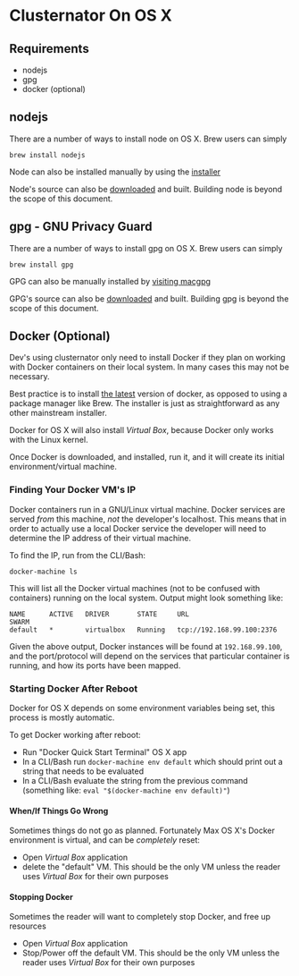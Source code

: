 Clusternator On OS X
====================

## Requirements

- nodejs
- gpg
- docker (optional)

## nodejs

There are a number of ways to install node on OS X.  Brew users can simply

```
brew install nodejs
```

Node can also be installed manually by using the [installer][nodejs]

Node's source can also be [downloaded][nodejs] and built.  Building node is
beyond the scope of this document.

##  gpg - GNU Privacy Guard

There are a number of ways to install gpg on OS X.  Brew users can simply

```
brew install gpg
```

GPG can also be manually installed by [visiting macgpg][gpg]

GPG's source can also be [downloaded][gpg] and built.  Building gpg is beyond
the scope of this document.

## Docker (Optional)

Dev's using clusternator only need to install Docker if they plan on working
with Docker containers on their local system.  In many cases this may not be
necessary.

Best practice is to install [the latest][docker] version of docker, as opposed
to using a package manager like Brew.  The installer is just as straightforward
as any other mainstream installer.

Docker for OS X will also install _Virtual Box_, because Docker only works with
the Linux kernel.

Once Docker is downloaded, and installed, run it, and it will create its initial
environment/virtual machine.

### Finding Your Docker VM's IP

Docker containers run in a GNU/Linux virtual machine.  Docker services are
served _from_ this machine, _not_ the developer's localhost.  This means that in
order to actually use a local Docker service the developer will need to
determine the IP address of their virtual machine.

To find the IP, run from the CLI/Bash:

```
docker-machine ls
```

This will list all the Docker virtual machines (not to be confused with
containers) running on the local system.  Output might look something like:

```
NAME      ACTIVE   DRIVER       STATE     URL                         SWARM
default   *        virtualbox   Running   tcp://192.168.99.100:2376
```

Given the above output, Docker instances will be found at `192.168.99.100`, and
the port/protocol will depend on the services that particular container is
running, and how its ports have been mapped.


### Starting Docker After Reboot

Docker for OS X depends on some environment variables being set, this process is
mostly automatic.

To get Docker working after reboot:

- Run "Docker Quick Start Terminal" OS X app
- In a CLI/Bash run `docker-machine env default` which should print out a string
that needs to be evaluated
- In a CLI/Bash evaluate the string from the previous command (something like:
  `eval "$(docker-machine env default)"`)

#### When/If Things Go Wrong

Sometimes things do not go as planned. Fortunately Max OS X's Docker environment
is virtual, and can be _completely_ reset:

- Open _Virtual Box_ application
- delete the "default" VM. This should be the only VM unless the reader uses
_Virtual Box_ for their own purposes


#### Stopping Docker

Sometimes the reader will want to completely stop Docker, and free up resources

- Open _Virtual Box_ application
- Stop/Power off the default VM.  This should be the only VM unless the reader
uses _Virtual Box_ for their own purposes


[nodejs]:https://nodejs.org/en/download/ "Node JS Downloads"
[gpg]: http://macgpg.sourceforge.net/ "Mac GPG"
[docker]: https://www.docker.com/docker-toolbox "Docker Toolbox download"
